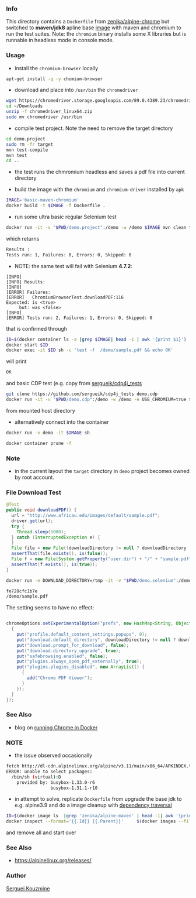 ### Info

This directory contains a `Dockerfile` from [zenika/alpine-chrome](https://github.com/Zenika/alpine-chrome/blob/master/Dockerfile) but switched to __maven/jdk8__ apline base [image]( https://hub.docker.com/r/zenika/alpine-maven/tags) with maven and chromium to run the test suites. Note: the `chromium` binary installs some X libraries but is runnable in headless mode in console mode.

### Usage
* install the `chromium-browser` locally
```sh
apt-get install -q -y chomium-browser
```
* download and place into `/usr/bin` the `chromedriver`
```sh
wget https://chromedriver.storage.googleapis.com/89.0.4389.23/chromedriver_linux64.zip -O ~/Downloads/chromedriver_linux64.zip
cd ~/Downloads
unzip -f chromedriver_linux64.zip
sudo mv chromedriver /usr/bin
```
* compile test project. Note the need to remove the target directory

```sh
cd demo.project
sudo rm -fr target
mvn test-compile
mvn test
cd ..
```
- the test runs the chmromium headless and saves a pdf file into current directory
* build the image with the `chromium` and `chromium-driver` installed by `apk`
```sh
IMAGE='basic-maven-chromium'
docker build -t $IMAGE -f Dockerfile .
```
* run some ultra basic regular Selenium test 
```sh
docker run -it -v "$PWD/demo.project":/demo -w /demo $IMAGE mvn clean test
```
which returns
```sh
Results :
Tests run: 1, Failures: 0, Errors: 0, Skipped: 0
```
* NOTE: the same test will fail with Selenium __4.7.2__:
```text
[INFO]
[INFO] Results:
[INFO]
[ERROR] Failures:
[ERROR]   ChromiumBrowserTest.downloadPDF:116
Expected: is <true>
     but: was <false>
[INFO]
[ERROR] Tests run: 2, Failures: 1, Errors: 0, Skipped: 0

```
that is confirmed through
```sh
ID=$(docker container ls -a |grep $IMAGE| head -1 | awk '{print $1}')
docker start $ID
docker exec -it $ID sh -c 'test -f  /demo/sample.pdf && echo OK'
```
will print
```sh
OK
```
and basic CDP test (e.g. copy from [sergueik/cdp4j_tests](https://github.com/sergueik/cdp4j_tests)
```sh
git clone https://github.com/sergueik/cdp4j_tests demo.cdp
docker run -it -v "$PWD/demo.cdp":/demo -w /demo -e USE_CHROMIUM=true $IMAGE mvn clean test
```
from mounted host directory
* alternatively connect into the container
```sh
docker run -v demo -it $IMAGE sh
```
```sh
docker container prune -f
```
### Note

* in the current layout the `target` directory in `demo` project becomes owned by root account.

### File Download Test

```java
@Test
public void downloadPDF() {
  url = "http://www.africau.edu/images/default/sample.pdf";
  driver.get(url);
  try {
    Thread.sleep(5000);
  } catch (InterruptedException e) {
  }
  File file = new File((downloadDirectory != null ? downloadDirectory : "/tmp") + "/" + "sample.pdf");
  assertThat(file.exists(), is(false));
  File f = new File(System.getProperty("user.dir") + "/" + "sample.pdf");
  assertThat(f.exists(), is(true));
}
```
```sh
docker run -e DOWNLOAD_DIRECTORY=/tmp -it -v "$PWD/demo.selenium":/demo -w /demo $IMAGE mvn clean test ;  CONTAINER=$(docker container ls -a |grep $IMAGE | head -1 | cut -f1 -d ' '); docker container start $CONTAINER;docker exec -it $CONTAINER sh -c "find / -iname '*pdf' 2>/dev/null"
```
```sh
fe728cfc1b7e
/demo/sample.pdf
```
The setting seems to have no effect:
```java

chromeOptions.setExperimentalOption("prefs", new HashMap<String, Object>() {
  {
    put("profile.default_content_settings.popups", 0);
    put("download.default_directory", downloadDirectory != null ? downloadDirectory : "/tmp");
    put("download.prompt_for_download", false);
    put("download.directory_upgrade", true);
    put("safebrowsing.enabled", false);
    put("plugins.always_open_pdf_externally", true);
    put("plugins.plugins_disabled", new ArrayList() {
      {
        add("Chrome PDF Viewer");
      }
    });
  }
});
```


### See Also
 * blog on [running Chrome in Docker](https://medium.com/@sahajamit/can-selenium-chrome-dev-tools-recipe-works-inside-a-docker-container-afff92e9cce5)

### NOTE

* the issue observed occasionally
```sh
fetch http://dl-cdn.alpinelinux.org/alpine/v3.11/main/x86_64/APKINDEX.tar.gz
ERROR: unable to select packages:
  /bin/sh (virtual):D	
    provided by: busybox-1.33.0-r6
                 busybox-1.31.1-r10
```
* in attempt to solve, replicate `Dockerfile` from [](https://github.com/Zenika/alpine-maven/blob/master/jdk8/Dockerfile) upgrade the base jdk to e.g. alpine3.9 and do a image cleanup with [dependency traversal](https://stackoverflow.com/questions/36584122/how-to-get-the-list-of-dependent-child-images-in-docker)
```sh
ID=$(docker image ls  |grep 'zenika/alpine-maven' | head -1| awk '{print $1}')
docker inspect --format='{{.Id}} {{.Parent}}'     $(docker images --filter since=$ID --quiet)
```
and remove all and start over
### See Also
  * https://alpinelinux.org/releases/
### Author
[Serguei Kouzmine](kouzmine_serguei@yahoo.com)
